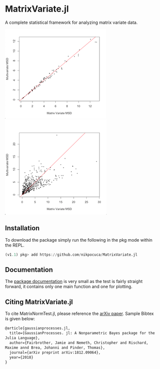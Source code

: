 # MatrixVariate.jl

A complete statistical framework for analyzing matrix variate data.


![](/docs/src/src/norm.png)
![](/docs/src/src/nnorm.png)
## Installation 
To download the package simply run the following in the pkg mode within the REPL.
```julia
(v1.1) pkg> add https://github.com/nikpocuca/MatrixVariate.jl
```


## Documentation 
The [package documentation](https://nikpocuca.github.io/MatrixNormTest.jl/) is very small as the test is fairly straight forward, it contains only one main function and one for plotting. 

## Citing  MatrixVariate.jl

To cite MatrixNormTest.jl, please reference the [arXiv paper](https://arxiv.org/abs/1812.09064). Sample Bibtex is given below:

```
@article{gaussianprocesses.jl,
  title={GaussianProcesses. jl: A Nonparametric Bayes package for the Julia Language},
  author={Fairbrother, Jamie and Nemeth, Christopher and Rischard, Maxime annd Brea, Johanni and Pinder, Thomas},
  journal={arXiv preprint arXiv:1812.09064},
  year={2018}
}
```
